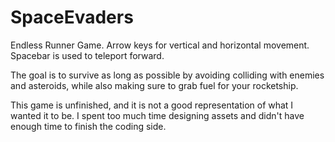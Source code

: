 # SpaceEvaders
 Endless Runner Game.
 Arrow keys for vertical and horizontal movement. Spacebar is used to teleport forward.

 The goal is to survive as long as possible by avoiding colliding with enemies and asteroids, while also making sure to grab fuel for your rocketship.

 This game is unfinished, and it is not a good representation of what I wanted it to be. I spent too much time designing assets and didn't have enough time to finish the coding side.
